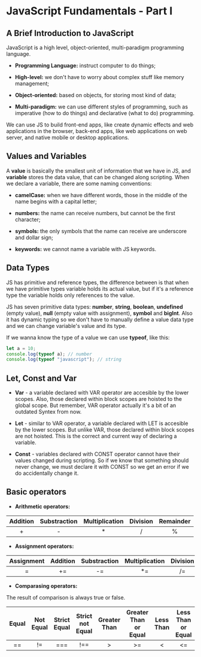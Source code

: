 # JavaScript Fundamentals - Part I

## A Brief Introduction to JavaScript

JavaScript is a high level, object-oriented, multi-paradigm programming language.

- **Programming Language:** instruct computer to do things;

- **High-level:** we don't have to worry about complex stuff like memory management;

- **Object-oriented:** based on objects, for storing most kind of data;

- **Multi-paradigm:** we can use different styles of programming, such as imperative (how to do things) and declarative (what to do) programming.

We can use JS to build front-end apps, like create dynamic effects and web applications in the browser, back-end apps, like web applications on web server, and native mobile or desktop applications.

## Values and Variables

A **value** is basically the smallest unit of information that we have in JS, and **variable** stores the data value, that can be changed along scripting. When we declare a variable, there are some naming conventions:

- **camelCase:** when we have different words, those in the middle of the name begins with a capital letter;

- **numbers:** the name can receive numbers, but cannot be the first character;

- **symbols:** the only symbols that the name can receive are underscore and dollar sign;

- **keywords:** we cannot name a variable with JS keywords.

## Data Types

JS has primitive and reference types, the difference between is that when we have primitive types variable holds its actual value, but if it's a reference type the variable holds only references to the value.

JS has seven primitive data types: **number**, **string**, **boolean**, **undefined** (empty value), **null** (empty value with assignment), **symbol** and **bigInt**. Also it has dynamic typing so we don't have to manually define a value data type and we can change variable's value and its type.

If we wanna know the type of a value we can use **typeof**, like this:

```js
let a = 10;
console.log(typeof a); // number
console.log(typeof "javascript"); // string
```

## Let, Const and Var

- **Var** - a variable declared with VAR operator are accesible by the lower scopes. Also, those declared within block scopes are hoisted to the global scope. But remember, VAR operator actually it's a bit of an outdated Syntex from now.

- **Let** - similar to VAR operator, a variable declared with LET is accesible by the lower scopes. But unlike VAR, those declared within block scopes are not hoisted. This is the correct and current way of declaring a variable.

- **Const** - variables declared with CONST operator cannot have their values changed during scripting. So if we know that something should never change, we must declare it with CONST so we get an error if we do accidentally change it.

## Basic operators

- **Arithmetic operators:**

| Addition | Substraction | Multiplication | Division | Remainder |
| :------: | :----------: | :------------: | :------: | :-------: |
|    +     |      -       |       \*       |    /     |     %     |

- **Assignment operators:**

| Assignment | Addition | Substraction | Multiplication | Division | Remainder |
| :--------: | :------: | :----------: | :------------: | :------: | :-------: |
|     =      |    +=    |      -=      |      \*=       |    /=    |    %=     |

- **Comparasing operators:**

The result of comparison is always true or false.

| Equal | Not Equal | Strict Equal | Strict not Equal | Greater Than | Greater Than or Equal | Less Than | Less Than or Equal |
| :---: | :-------: | :----------: | :--------------: | :----------: | :-------------------: | :-------: | :----------------: |
|  ==   |    !=     |     ===      |       !==        |      >       |          >=           |     <     |         <=         |
